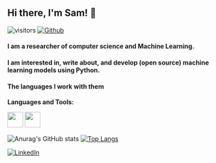 ## Hi there, I'm Sam! 👋
![visitors](https://visitor-badge.glitch.me/badge?page_id=samanemami&left_color=green&right_color=blue)
[![Github](https://img.shields.io/github/followers/samanemami?label=Follow&style=social)](https://github.com/samanemami)
<br />
<h4> I am a researcher of computer science and Machine Learning. </h4>
<h4> I am interested in, write about, and develop (open source) machine learning models using Python. </h4>
<h4>The languages I work with them</h4>

**Languages and Tools:** 

<img height="35" src="https://cdn.jsdelivr.net/gh/devicons/devicon/icons/python/python-original-wordmark.svg"> <img height="35" src="https://cdn.jsdelivr.net/gh/devicons/devicon/icons/java/java-original.svg">




![Anurag's GitHub stats](https://github-readme-stats.vercel.app/api?username=samanemami&show_icons=true&theme=gotham)
[![Top Langs](https://github-readme-stats.vercel.app/api/top-langs/?username=samanemami&exclude_repo=MyScratch&theme=gotham&layout=compact)](https://github.com/samanemami)



 

<p> <a href="https://www.linkedin.com/in/saman-emami/" target="_blank"><img alt="LinkedIn" src="https://img.shields.io/badge/linkedin-%230077B5.svg?&style=for-the-badge&logo=linkedin&logoColor=white" /></a>

